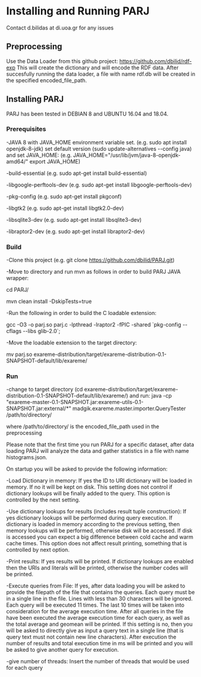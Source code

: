 # Installing and Running PARJ

Contact d.bilidas at di.uoa.gr for any issues

## Preprocessing

Use the Data Loader from this github project: https://github.com/dbilid/rdf-exp
This will create the dictionary and will encode the RDF data. After succesfully running the data loader, a file with name rdf.db will be created in the specified encoded_file_path.

## Installing PARJ

PARJ has been tested in DEBIAN 8 and UBUNTU 16.04 and 18.04.

### Prerequisites
-JAVA 8 with JAVA_HOME environment variable set. (e.g. sudo apt install openjdk-8-jdk)
set default version (sudo update-alternatives --config java)
and set JAVA_HOME: (e.g. JAVA_HOME="/usr/lib/jvm/java-8-openjdk-amd64/"
export JAVA_HOME)

-build-essential (e.g. sudo apt-get install build-essential)

-libgoogle-perftools-dev (e.g. sudo apt-get install  libgoogle-perftools-dev)

-pkg-config (e.g. sudo apt-get install pkgconf)

-libgtk2 (e.g. sudo apt-get install libgtk2.0-dev)

-libsqlite3-dev (e.g. sudo apt-get install libsqlite3-dev)

-libraptor2-dev (e.g. sudo apt-get install libraptor2-dev)

### Build

-Clone this project (e.g. git clone https://github.com/dbilid/PARJ.git)

-Move to directory and run mvn as follows in order to build PARJ JAVA wrapper:

cd PARJ/

mvn clean install -DskipTests=true

-Run the following in order to build the C loadable extension:

gcc -O3 -o parj.so parj.c -lpthread  -lraptor2 -fPIC -shared \`pkg-config --cflags --libs glib-2.0\`;

-Move the loadable extension to the target directory:

mv parj.so exareme-distribution/target/exareme-distribution-0.1-SNAPSHOT-default/lib/exareme/

### Run

-change to target directory (cd exareme-distribution/target/exareme-distribution-0.1-SNAPSHOT-default/lib/exareme/) and run: java -cp "exareme-master-0.1-SNAPSHOT.jar:exareme-utils-0.1-SNAPSHOT.jar:external/*" madgik.exareme.master.importer.QueryTester /path/to/directory/

where /path/to/directory/ is the encoded_file_path used in the preprocessing

Please note that the first time you run PARJ for a specific dataset, after data loading PARJ will analyze the data and gather statistics in a file with name histograms.json.

On startup you will be asked to provide the following information:

-Load Dictionary in memory: If yes the ID to URI dictionary will be loaded in memory. If no it will be kept on disk. This setting does not control if dictionary lookups will be finally added to the query. This option is controlled by the next setting.

-Use dictionary lookups for results (includes result tuple construction): If yes dictionary lookups will be performed during query execution. If dictionary is loaded in memory according to the previous setting, then memory lookups will be performed, otherwise disk will be accessed. If disk is accessed you can expect a big difference between cold cache and warm cache times. This option does not affect result printing, something that is controlled by next option.

-Print results: If yes results will be printed. If dictionary lookups are enabled then the URIs and literals will be printed, otherwise the number codes will be printed.

-Execute queries from File: If yes, after data loading you will be asked to provide the filepath of the file that contains the queries. Each query must be in a single line in the file. Lines with less than 30 characters will be ignored. Each query will be executed 11 times. The last 10 times will be taken into consideration for the average execution time. After all queries in the file have been executed the average execution time for each query, as well as the total average and geomean will be printed. If this setting is no, then you will be asked to directly give as input a query text in a single line (that is query text must not contain new line characters). After execution the number of results and total execution time in ms will be printed and you will be asked to give another query for execution.

-give number of threads: Insert the number of threads that would be used for each query


